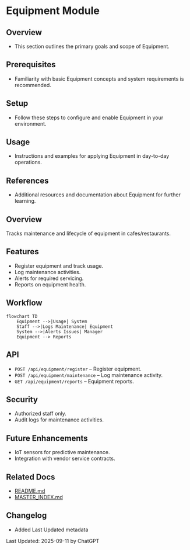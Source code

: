 # Equipment Module

## Overview
- This section outlines the primary goals and scope of Equipment.

## Prerequisites
- Familiarity with basic Equipment concepts and system requirements is recommended.

## Setup
- Follow these steps to configure and enable Equipment in your environment.

## Usage
- Instructions and examples for applying Equipment in day-to-day operations.

## References
- Additional resources and documentation about Equipment for further learning.


## Overview
Tracks maintenance and lifecycle of equipment in cafes/restaurants.

## Features
- Register equipment and track usage.  
- Log maintenance activities.  
- Alerts for required servicing.  
- Reports on equipment health.  

## Workflow
```mermaid
flowchart TD
    Equipment -->|Usage| System
    Staff -->|Logs Maintenance| Equipment
    System -->|Alerts Issues| Manager
    Equipment --> Reports
```

## API
- `POST /api/equipment/register` – Register equipment.  
- `POST /api/equipment/maintenance` – Log maintenance activity.  
- `GET /api/equipment/reports` – Equipment reports.  

## Security
- Authorized staff only.  
- Audit logs for maintenance activities.  

## Future Enhancements
- IoT sensors for predictive maintenance.  
- Integration with vendor service contracts.

## Related Docs
- [README.md](README.md)
- [MASTER_INDEX.md](MASTER_INDEX.md)


## Changelog
- Added Last Updated metadata

Last Updated: 2025-09-11 by ChatGPT
